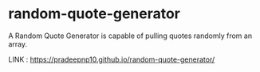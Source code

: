 # random-quote-generator
A Random Quote Generator is capable of pulling quotes randomly from an array. 

LINK : https://pradeepnp10.github.io/random-quote-generator/
